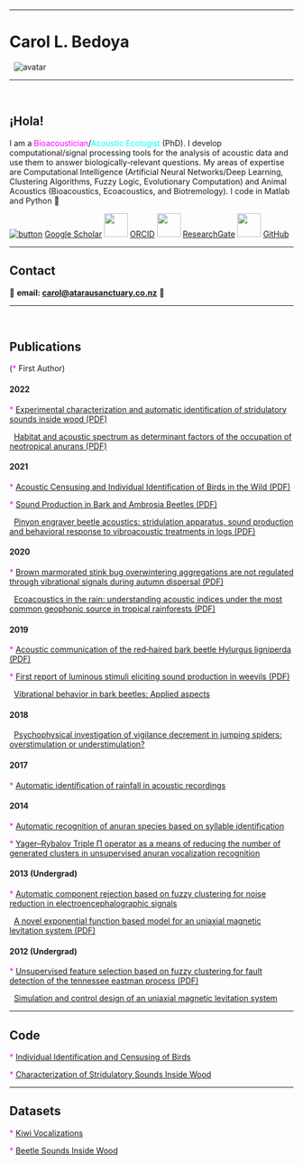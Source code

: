 <br>

***
#  Carol L. Bedoya 
&nbsp; ![avatar](https://images.weserv.nl/?url=avatars.githubusercontent.com/u/91916849?v=4&h=200&w=200&fit=cover&mask=circle&maxage=7d) 

*** 
<br>

## ¡Hola! 

I am a <span style="color:magenta">Bioacoustician</span>/<span style="color:cyan">Acoustic Ecologist</span> (PhD). I develop computational/signal processing tools for the analysis of acoustic data and use them to answer biologically-relevant questions. My areas of expertise are Computational Intelligence (Artificial Neural Networks/Deep Learning, Clustering Algorithms, Fuzzy Logic, Evolutionary Computation) and Animal Acoustics (Bioacoustics, Ecoacoustics, and Biotremology). I code in Matlab and Python :snake:

[![button](https://img.icons8.com/color/48/000000/google-scholar--v3.png)](https://scholar.google.co.nz/citations?user=-yOQu6MAAAAJ&hl=en) [Google Scholar](https://scholar.google.co.nz/citations?user=-yOQu6MAAAAJ&hl=en) <img src="https://orcid.org/assets/vectors/orcid.logo.icon.svg" width="42"> [ ORCID](https://orcid.org/0000-0002-7013-7083)
<img src="https://upload.wikimedia.org/wikipedia/commons/5/5e/ResearchGate_icon_SVG.svg" width="42"> [ ResearchGate](https://www.researchgate.net/profile/Carol-Bedoya) <img src="https://upload.wikimedia.org/wikipedia/commons/archive/9/91/20180806170714%21Octicons-mark-github.svg" width="42"> [ GitHub](https://github.com/carolbedoya)

***

## Contact

📧 **email:  <span style="color:CornflowerBlue">carol@atarausanctuary.co.nz</span>**  🦜
<br>

*** 
<br>

## Publications

(<span style="color:magenta">*</span> First Author)

#### 2022

<span style="color:magenta">*</span> [Experimental characterization and automatic identification of stridulatory sounds inside wood (PDF)](https://royalsocietypublishing.org/doi/pdf/10.1098/rsos.220217) 

&nbsp; [Habitat and acoustic spectrum as determinant factors of the occupation of neotropical anurans (PDF)](http://revistas.humboldt.org.co/index.php/biota/article/view/910/1079)

#### 2021

<span style="color:magenta">*</span> [Acoustic Censusing and Individual Identification of Birds in the Wild (PDF)](https://www.biorxiv.org/content/10.1101/2021.10.29.466450v1.full.pdf) 

<span style="color:magenta">*</span> [Sound Production in Bark and Ambrosia Beetles (PDF)](https://ir.canterbury.ac.nz/bitstream/handle/10092/18512/Bioacoustics_repository%5B2%5D.pdf?sequence=2)

&nbsp; [Pinyon engraver beetle acoustics: stridulation apparatus, sound production and behavioral response to vibroacoustic treatments in logs (PDF)](https://www.mdpi.com/2075-4450/12/6/496/htm)

#### 2020

<span style="color:magenta">*</span> [Brown marmorated stink bug overwintering aggregations are not regulated through vibrational signals during autumn dispersal (PDF)](https://royalsocietypublishing.org/doi/pdf/10.1098/rsos.201371)

&nbsp; [Ecoacoustics in the rain: understanding acoustic indices under the most common geophonic source in tropical rainforests (PDF)](https://zslpublications.onlinelibrary.wiley.com/doi/pdfdirect/10.1002/rse2.162)

#### 2019

<span style="color:magenta">*</span> [Acoustic communication of the red‐haired bark beetle Hylurgus ligniperda (PDF)](https://ir.canterbury.ac.nz/bitstream/handle/10092/17606/Bedoya_et_al_2019_hylurgus_UC.pdf?sequence=3)

<span style="color:magenta">*</span> [First report of luminous stimuli eliciting sound production in weevils (PDF)](https://ir.canterbury.ac.nz/bitstream/handle/10092/17524/Bedoya_et_al_2019_hylesinus_UC.pdf?sequence=3)

&nbsp; [Vibrational behavior in bark beetles: Applied aspects](https://link.springer.com/chapter/10.1007/978-3-030-22293-2_21)

#### 2018

&nbsp; [Psychophysical investigation of vigilance decrement in jumping spiders: overstimulation or understimulation?](https://link.springer.com/article/10.1007/s10071-018-1210-2)

#### 2017

<span style="color:magenta">*</span> [Automatic identification of rainfall in acoustic recordings](https://www.sciencedirect.com/science/article/abs/pii/S1470160X16307117)

#### 2014

<span style="color:magenta">*</span> [Automatic recognition of anuran species based on syllable identification](https://www.sciencedirect.com/science/article/abs/pii/S1574954114001198)

<span style="color:magenta">*</span> [Yager–Rybalov Triple Π operator as a means of reducing the number of generated clusters in unsupervised anuran vocalization recognition](https://link.springer.com/chapter/10.1007/978-3-319-13650-9_34)

#### 2013 (Undergrad)

<span style="color:magenta">*</span> [Automatic component rejection based on fuzzy clustering for noise reduction in electroencephalographic signals](https://ieeexplore.ieee.org/abstract/document/6644922)

&nbsp; [A novel exponential function based model for an uniaxial magnetic levitation system (PDF)](http://www.scielo.org.co/pdf/rfiua/n67/n67a06.pdf)

#### 2012 (Undergrad)

<span style="color:magenta">*</span> [Unsupervised feature selection based on fuzzy clustering for fault detection of the tennessee eastman process (PDF)](https://www.researchgate.net/profile/Cesar-Uribe/publication/281068887_Unsupervised_Feature_Selection_Based_on_Fuzzy_Clustering_for_Fault_Detection_of_the_Tennessee_Eastman_Process/links/59ca8f9b0f7e9bbfdc36acb9/Unsupervised-Feature-Selection-Based-on-Fuzzy-Clustering-for-Fault-Detection-of-the-Tennessee-Eastman-Process.pdf)

&nbsp; [Simulation and control design of an uniaxial magnetic levitation system](https://ieeexplore.ieee.org/abstract/document/6404077)
  
***

## Code

  <span style="color:magenta">*</span> [Individual Identification and Censusing of Birds](https://github.com/carolbedoya/Bird-ID-and-Censusing)

  <span style="color:magenta">*</span> [Characterization of Stridulatory Sounds Inside Wood](https://zenodo.org/record/6757369#.YzIUKXZByUk)

***

## Datasets

  <span style="color:magenta">*</span> [Kiwi Vocalizations](https://doi.org/10.6084/m9.figshare.16850542.v1)

  <span style="color:magenta">*</span> [Beetle Sounds Inside Wood](https://figshare.com/articles/media/Experimental_Characterization_and_Automatic_Identification_of_Stridulatory_Sounds_Inside_Wood_-_Supplementary_Information_Data_/19233087/2)

